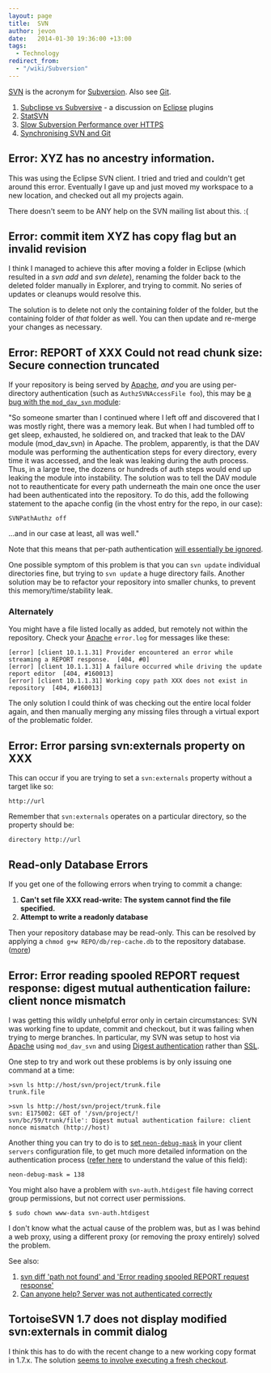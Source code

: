 ```yaml
---
layout: page
title:  SVN
author: jevon
date:   2014-01-30 19:36:00 +13:00
tags:
  - Technology
redirect_from:
  - "/wiki/Subversion"
---
```


[SVN](SVN.md) is the acronym for [Subversion](Subversion.md). Also see [Git](Git.md).

1. <a href="http://journals.jevon.org/users/jevon-phd/entry/19739">Subclipse vs Subversive</a> - a discussion on [Eclipse](Eclipse.md) plugins
1. [StatSVN](StatSVN.md)
1. [Slow Subversion Performance over HTTPS](Slow_Subversion_Performance_over_HTTPS.md)
1. [Synchronising SVN and Git](Synchronising_SVN_and_Git.md)

## Error: XYZ has no ancestry information.
This was using the Eclipse SVN client. I tried and tried and couldn't get around this error. Eventually I gave up and just moved my workspace to a new location, and checked out all my projects again.

There doesn't seem to be ANY help on the SVN mailing list about this. :(

## Error: commit item XYZ has copy flag but an invalid revision
I think I managed to achieve this after moving a folder in Eclipse (which resulted in a _svn add_ and _svn delete_), renaming the folder back to the deleted folder manually in Explorer, and trying to commit. No series of updates or cleanups would resolve this.

The solution is to delete not only the containing folder of the folder, but the containing folder of _that_ folder as well. You can then update and re-merge your changes as necessary.

## Error: REPORT of XXX Could not read chunk size: Secure connection  truncated
If your repository is being served by [Apache](Apache.md), _and_ you are using per-directory authentication (such as `AuthzSVNAccessFile foo`), this may be <a href="http://lists.parrot.org/pipermail/parrot-dev/2009-September/002785.html">a bug with the `mod_dav_svn` module</a>:

<div class="quote">"So someone smarter than I continued where I left off and discovered that I was mostly right, there was a memory leak. But when I had tumbled off to get sleep, exhausted, he soldiered on, and tracked that leak to the DAV module (mod_dav_svn) in Apache. The problem, apparently, is that the DAV module was performing the authentication steps for every directory, every time it was accessed, and the leak was leaking during the auth process. Thus, in a large tree, the dozens or hundreds of auth steps would end up leaking the module into instability. The solution was to tell the DAV module not to reauthenticate for every path underneath the main one once the user had been authenticated into the repository. To do this, add the following statement to the apache config (in the vhost entry for the repo, in our case):

`SVNPathAuthz off`

...and in our case at least, all was well."</div>

Note that this means that per-path authentication <a href="http://svnbook.red-bean.com/en/1.5/svn.serverconfig.httpd.html">will essentially be ignored</a>.

One possible symptom of this problem is that you can `svn update` individual directories fine, but trying to `svn update` a huge directory fails. Another solution may be to refactor your repository into smaller chunks, to prevent this memory/time/stability leak.

### Alternately
You might have a file listed locally as added, but remotely not within the repository. Check your [Apache](Apache.md) `error.log` for messages like these:

```
[error] [client 10.1.1.31] Provider encountered an error while streaming a REPORT response.  [404, #0]
[error] [client 10.1.1.31] A failure occurred while driving the update report editor  [404, #160013]
[error] [client 10.1.1.31] Working copy path XXX does not exist in repository  [404, #160013]
```

The only solution I could think of was checking out the entire local folder again, and then manually merging any missing files through a virtual export of the problematic folder.

## Error: Error parsing svn:externals property on XXX
This can occur if you are trying to set a `svn:externals` property without a target like so:

`http://url`

Remember that `svn:externals` operates on a particular directory, so the property should be:

`directory http://url`

## Read-only Database Errors
If you get one of the following errors when trying to commit a change:

1. **Can't set file XXX read-write: The system cannot find the file specified.**
1. **Attempt to write a readonly database**

Then your repository database may be read-only. This can be resolved by applying a `chmod g+w REPO/db/rep-cache.db` to the repository database. (<a href="http://h3x.no/2010/12/04/svn-gives-attempt-to-write-a-readonly-database-error">more</a>)

## Error: Error reading spooled REPORT request response: digest mutual authentication failure: client nonce mismatch
I was getting this wildly unhelpful error only in certain circumstances: SVN was working fine to update, commit and checkout, but it was failing when trying to merge branches. In particular, my SVN was setup to host via [Apache](Apache.md) using `mod_dav_svn` and using [Digest authentication](digest-authentication.md) rather than [SSL](ssl.md).

One step to try and work out these problems is by only issuing one command at a time:

```
>svn ls http://host/svn/project/trunk.file
trunk.file

>svn ls http://host/svn/project/trunk.file
svn: E175002: GET of '/svn/project/!
svn/bc/59/trunk/file': Digest mutual authentication failure: client nonce mismatch (http://host)
```

Another thing you can try to do is to <a href="http://stackoverflow.com/a/472976/39531">set `neon-debug-mask`</a> in your client `servers` configuration file, to get much more detailed information on the authentication process (<a href="http://happygiraffe.net/blog/2009/09/23/neon-debug-mask/">refer here</a> to understand the value of this field):

`neon-debug-mask = 138`

You might also have a problem with `svn-auth.htdigest` file having correct group permissions, but not correct user permissions.

`$ sudo chown www-data svn-auth.htdigest`

I don't know what the actual cause of the problem was, but as I was behind a web proxy, using a different proxy (or removing the proxy entirely) solved the problem.

See also:

1. <a href="http://groups.google.com/group/subversion_users/browse_thread/thread/60915473749c5937?pli=1">svn diff 'path not found' and 'Error reading spooled REPORT request response'</a>
1. <a href="http://svn.haxx.se/users/archive-2007-08/0202.shtml">Can anyone help? Server was not authenticated correctly</a>

## TortoiseSVN 1.7 does not display modified svn:externals in commit dialog
I think this has to do with the recent change to a new working copy format in 1.7.x. The solution <a href="http://tortoisesvn.tigris.org/ds/viewMessage.do?dsForumId=4061&dsMessageId=2971859">seems to involve executing a fresh checkout</a>.
